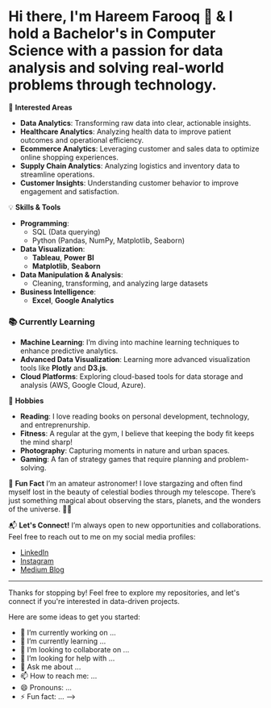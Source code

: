 

# Hi there, I'm Hareem Farooq 👋 & I hold a Bachelor's in Computer Science with a passion for data analysis and solving real-world problems through technology.

 🚀 **Interested Areas**
- **Data Analytics**: Transforming raw data into clear, actionable insights.
- **Healthcare Analytics**: Analyzing health data to improve patient outcomes and operational efficiency.
- **Ecommerce Analytics**: Leveraging customer and sales data to optimize online shopping experiences.
- **Supply Chain Analytics**: Analyzing logistics and inventory data to streamline operations.
- **Customer Insights**: Understanding customer behavior to improve engagement and satisfaction.

💡 **Skills & Tools**
- **Programming**: 
  - SQL (Data querying)
  - Python (Pandas, NumPy, Matplotlib, Seaborn)
- **Data Visualization**:
  - **Tableau**, **Power BI**
  - **Matplotlib**, **Seaborn**
- **Data Manipulation & Analysis**:
  - Cleaning, transforming, and analyzing large datasets
- **Business Intelligence**:
  - **Excel**, **Google Analytics**

### 📚 **Currently Learning**
- **Machine Learning**: I’m diving into machine learning techniques to enhance predictive analytics.
- **Advanced Data Visualization**: Learning more advanced visualization tools like **Plotly** and **D3.js**.
- **Cloud Platforms**: Exploring cloud-based tools for data storage and analysis (AWS, Google Cloud, Azure).

🎯 **Hobbies**
- **Reading**: I love reading books on personal development, technology, and entreprenurship.
- **Fitness**: A regular at the gym, I believe that keeping the body fit keeps the mind sharp!
- **Photography**: Capturing moments in nature and urban spaces.
- **Gaming**: A fan of strategy games that require planning and problem-solving.

 🤩 **Fun Fact**
I’m an amateur astronomer! I love stargazing and often find myself lost in the beauty of celestial bodies through my telescope. There’s just something magical about observing the stars, planets, and the wonders of the universe. 🌌🔭

📬 **Let's Connect!**
I’m always open to new opportunities and collaborations. Feel free to reach out to me on my social media profiles:
- [LinkedIn](https://www.linkedin.com/in/hareem-data-analyst/)
- [Instagram](https://www.instagram.com/hareem.farooq/)
- [Medium Blog](https://medium.com/@hareemfarooq.qc)

---

Thanks for stopping by! Feel free to explore my repositories, and let's connect if you're interested in data-driven projects.

Here are some ideas to get you started:

- 🔭 I’m currently working on ...
- 🌱 I’m currently learning ...
- 👯 I’m looking to collaborate on ...
- 🤔 I’m looking for help with ...
- 💬 Ask me about ...
- 📫 How to reach me: ...
- 😄 Pronouns: ...
- ⚡ Fun fact: ...
-->
